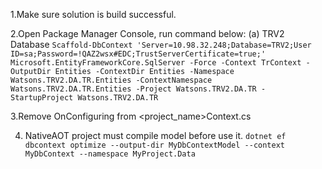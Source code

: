 1.Make sure solution is build successful.

2.Open Package Manager Console, run command below:
(a) TRV2 Database
`Scaffold-DbContext 'Server=10.98.32.248;Database=TRV2;User ID=sa;Password=!QAZ2wsx#EDC;TrustServerCertificate=true;' Microsoft.EntityFrameworkCore.SqlServer -Force -Context TrContext -OutputDir Entities -ContextDir Entities -Namespace Watsons.TRV2.DA.TR.Entities -ContextNamespace Watsons.TRV2.DA.TR.Entities -Project Watsons.TRV2.DA.TR -StartupProject Watsons.TRV2.DA.TR`

3.Remove OnConfiguring from <project_name>Context.cs

4. NativeAOT project must compile model before use it.
`dotnet ef dbcontext optimize --output-dir MyDbContextModel --context MyDbContext --namespace MyProject.Data`